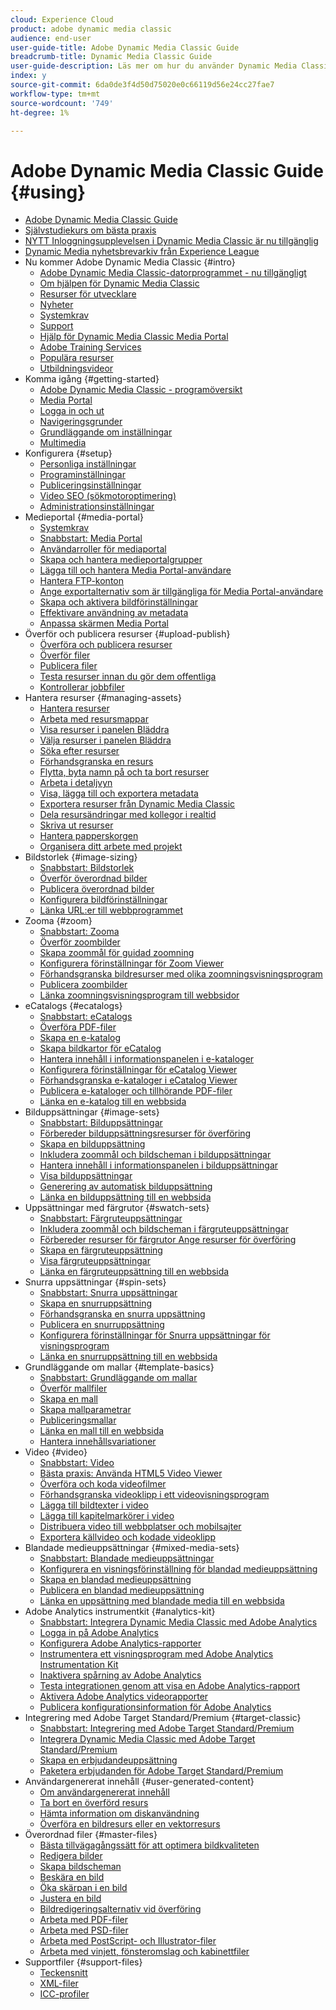 ```yaml
---
cloud: Experience Cloud
product: adobe dynamic media classic
audience: end-user
user-guide-title: Adobe Dynamic Media Classic Guide
breadcrumb-title: Dynamic Media Classic Guide
user-guide-description: Läs mer om hur du använder Dynamic Media Classic
index: y
source-git-commit: 6da0de3f4d50d75020e0c66119d56e24cc27fae7
workflow-type: tm+mt
source-wordcount: '749'
ht-degree: 1%

---
```



# Adobe Dynamic Media Classic Guide {#using}

+ [Adobe Dynamic Media Classic Guide](home.md)
+ [Självstudiekurs om bästa praxis](https://experienceleague.adobe.com/docs/experience-manager-learn/dynamic-media-classic-tutorial/overview.html)
+ [NYTT Inloggningsupplevelsen i Dynamic Media Classic är nu tillgänglig](new-ui-2020.md)
+ [Dynamic Media nyhetsbrevarkiv från Experience League](dynamic-media-newsletter.md)
+ Nu kommer Adobe Dynamic Media Classic {#intro}
   + [Adobe Dynamic Media Classic-datorprogrammet - nu tillgängligt](dynamic-media-classic-desktop-app.md)
   + [Om hjälpen för Dynamic Media Classic](introduction.md)
   + [Resurser för utvecklare](developer-resources.md)
   + [Nyheter](whats-new.md)
   + [Systemkrav](system-requirements.md)
   + [Support](support.md)
   + [Hjälp för Dynamic Media Classic Media Portal](help-dmc-media-portal.md)
   + [Adobe Training Services](training-services.md)
   + [Populära resurser](popular-resources.md)
   + [Utbildningsvideor](training-videos.md)
+ Komma igång {#getting-started}
   + [Adobe Dynamic Media Classic - programöversikt](dmc-platform-overview.md)
   + [Media Portal](media-portal.md)
   + [Logga in och ut](signing-out.md)
   + [Navigeringsgrunder](navigation-basics.md)
   + [Grundläggande om inställningar](setup-basics.md)
   + [Multimedia](rich-media.md)
+ Konfigurera {#setup}
   + [Personliga inställningar](personal-setup.md)
   + [Programinställningar](application-setup.md)
   + [Publiceringsinställningar](publish-setup.md)
   + [Video SEO (sökmotoroptimering)](video-seo-search-engine-optimization.md)
   + [Administrationsinställningar](administration-setup.md)
+ Medieportal {#media-portal}
   + [Systemkrav](system-requirements-1.md)
   + [Snabbstart: Media Portal](quick-start-media-portal-administration.md)
   + [Användarroller för mediaportal](media-portal-user-roles.md)
   + [Skapa och hantera medieportalgrupper](creating-media-portal-groups.md)
   + [Lägga till och hantera Media Portal-användare](adding-media-portal-users.md)
   + [Hantera FTP-konton](ftp-accounts.md)
   + [Ange exportalternativ som är tillgängliga för Media Portal-användare](specifying-export-options-available-media.md)
   + [Skapa och aktivera bildförinställningar](creating-enabling-image-presets.md)
   + [Effektivare användning av metadata](making-efficient-metadata.md)
   + [Anpassa skärmen Media Portal](customizing-media-portal-screen.md)
+ Överför och publicera resurser {#upload-publish}
   + [Överföra och publicera resurser](about-asset-upload-publish.md)
   + [Överför filer](uploading-files.md)
   + [Publicera filer ](publishing-files.md)
   + [Testa resurser innan du gör dem offentliga](testing-assets-making-them-public.md)
   + [Kontrollerar jobbfiler](checking-job-files.md)
+ Hantera resurser {#managing-assets}
   + [Hantera resurser](about-managing-assets.md)
   + [Arbeta med resursmappar](asset-folders.md)
   + [Visa resurser i panelen Bläddra](viewing-assets-browse-panel.md)
   + [Välja resurser i panelen Bläddra](selecting-assets-browse-panel.md)
   + [Söka efter resurser](searching-assets.md)
   + [Förhandsgranska en resurs](previewing-asset.md)
   + [Flytta, byta namn på och ta bort resurser](moving-renaming-deleting-assets.md)
   + [Arbeta i detaljvyn ](detail-view.md)
   + [Visa, lägga till och exportera metadata](viewing-adding-exporting-metadata.md)
   + [Exportera resurser från Dynamic Media Classic](exporting-assets-from-dmc.md)
   + [Dela resursändringar med kollegor i realtid](sharing-asset-changes-peers-real.md)
   + [Skriva ut resurser](printing-assets.md)
   + [Hantera papperskorgen](trash-folder.md)
   + [Organisera ditt arbete med projekt](organizing-projects.md)
+ Bildstorlek {#image-sizing}
   + [Snabbstart: Bildstorlek](quick-start-image-sizing.md)
   + [Överför överordnad bilder](uploading-master-images.md)
   + [Publicera överordnad bilder](publishing-master-images.md)
   + [Konfigurera bildförinställningar](setting-image-presets.md)
   + [Länka URL:er till webbprogrammet](linking-urls-web-application.md)
+ Zooma {#zoom}
   + [Snabbstart: Zooma](quick-start-zoom.md)
   + [Överför zoombilder](uploading-zoom-images.md)
   + [Skapa zoommål för guidad zoomning](creating-zoom-targets-guided-zoom.md)
   + [Konfigurera förinställningar för Zoom Viewer](setting-zoom-viewer-presets.md)
   + [Förhandsgranska bildresurser med olika zoomningsvisningsprogram](previewing-image-assets-different-zoom.md)
   + [Publicera zoombilder](publishing-zoom-images.md)
   + [Länka zoomningsvisningsprogram till webbsidor](linking-zoom-viewers-web-pages.md)
+ eCatalogs {#ecatalogs}
   + [Snabbstart: eCatalogs](quick-start-ecatalog.md)
   + [Överföra PDF-filer](uploading-pdf-files.md)
   + [Skapa en e-katalog](creating-ecatalog.md)
   + [Skapa bildkartor för eCatalog](creating-ecatalog-image-maps.md)
   + [Hantera innehåll i informationspanelen i e-kataloger](info-panel-content.md)
   + [Konfigurera förinställningar för eCatalog Viewer](setting-ecatalog-viewer-presets.md)
   + [Förhandsgranska e-kataloger i eCatalog Viewer](previewing-ecatalogs-ecatalog-viewer.md)
   + [Publicera e-kataloger och tillhörande PDF-filer](publishing-ecatalogs-associated-pdfs.md)
   + [Länka en e-katalog till en webbsida](linking-ecatalog-web-page.md)
+ Bilduppsättningar {#image-sets}
   + [Snabbstart: Bilduppsättningar](quick-start-image-sets.md)
   + [Förbereder bilduppsättningsresurser för överföring](preparing-image-set-assets-upload.md)
   + [Skapa en bilduppsättning](creating-image-set.md)
   + [Inkludera zoommål och bildscheman i bilduppsättningar](including-zoom-targets-image-maps.md)
   + [Hantera innehåll i informationspanelen i bilduppsättningar](info-panel-content-1.md)
   + [Visa bilduppsättningar](viewing-image-sets.md)
   + [Generering av automatisk bilduppsättning](automated-image-set-generation.md)
   + [Länka en bilduppsättning till en webbsida](linking-image-set-web-page.md)
+ Uppsättningar med färgrutor {#swatch-sets}
   + [Snabbstart: Färgruteuppsättningar](quick-start-swatch-sets.md)
   + [Inkludera zoommål och bildscheman i färgruteuppsättningar](including-zoom-targets-image-maps-1.md)
   + [Förbereder resurser för färgrutor Ange resurser för överföring](preparing-swatch-set-assets-upload.md)
   + [Skapa en färgruteuppsättning](creating-swatch-set.md)
   + [Visa färgruteuppsättningar](viewing-swatch-sets.md)
   + [Länka en färgruteuppsättning till en webbsida](linking-swatch-set-web-page.md)
+ Snurra uppsättningar {#spin-sets}
   + [Snabbstart: Snurra uppsättningar](quick-start-spin-sets.md)
   + [Skapa en snurruppsättning](creating-spin-set.md)
   + [Förhandsgranska en snurra uppsättning](previewing-spin-set.md)
   + [Publicera en snurruppsättning](publishing-spin-set.md)
   + [Konfigurera förinställningar för Snurra uppsättningar för visningsprogram](setting-spin-set-viewer-presets.md)
   + [Länka en snurruppsättning till en webbsida](linking-spin-set-web-page.md)
+ Grundläggande om mallar {#template-basics}
   + [Snabbstart: Grundläggande om mallar](quick-start-template-basics.md)
   + [Överför mallfiler](uploading-template-files.md)
   + [Skapa en mall](creating-template.md)
   + [Skapa mallparametrar](creating-template-parameters.md)
   + [Publiceringsmallar](publishing-templates.md)
   + [Länka en mall till en webbsida](linking-template-web-page.md)
   + [Hantera innehållsvariationer](content-variations.md)
+ Video {#video}
   + [Snabbstart: Video](quick-start-video.md)
   + [Bästa praxis: Använda HTML5 Video Viewer](best-practice-using-html5-video.md)
   + [Överföra och koda videofilmer](uploading-encoding-videos.md)
   + [Förhandsgranska videoklipp i ett videovisningsprogram](previewing-videos-video-viewer.md)
   + [Lägga till bildtexter i video](adding-captions-video.md)
   + [Lägga till kapitelmarkörer i video](adding-chapter-markers-video.md)
   + [Distribuera video till webbplatser och mobilsajter](deploying-video-websites-mobile-sites.md)
   + [Exportera källvideo och kodade videoklipp](exporting-source-encoded-videos.md)
+ Blandade medieuppsättningar {#mixed-media-sets}
   + [Snabbstart: Blandade medieuppsättningar](quick-start-mixed-media-sets.md)
   + [Konfigurera en visningsförinställning för blandad medieuppsättning](setting-mixed-media-set-viewer.md)
   + [Skapa en blandad medieuppsättning](creating-mixed-media-set.md)
   + [Publicera en blandad medieuppsättning](publishing-mixed-media-set.md)
   + [Länka en uppsättning med blandade media till en webbsida](linking-mixed-media-set-web.md)
+ Adobe Analytics instrumentkit {#analytics-kit}
   + [Snabbstart: Integrera Dynamic Media Classic med Adobe Analytics](quick-start-integrating-dmc-analytics.md)
   + [Logga in på Adobe Analytics](log-analytics.md)
   + [Konfigurera Adobe Analytics-rapporter](configuring-analytics-reports.md)
   + [Instrumentera ett visningsprogram med Adobe Analytics Instrumentation Kit](instrumenting-viewer-using-analytics-instrumentation.md)
   + [Inaktivera spårning av Adobe Analytics](disabling-analytics-tracking.md)
   + [Testa integrationen genom att visa en Adobe Analytics-rapport](testing-integration-viewing-analytics-report.md)
   + [Aktivera Adobe Analytics videorapporter](enabling-analytics-video-reports.md)
   + [Publicera konfigurationsinformation för Adobe Analytics](publishing-analytics-configuration-information.md)
+ Integrering med Adobe Target Standard/Premium {#target-classic}
   + [Snabbstart: Integrering med Adobe Target Standard/Premium](quick-start-target-integration.md)
   + [Integrera Dynamic Media Classic med Adobe Target Standard/Premium](integrating-dmc-with-target.md)
   + [Skapa en erbjudandeuppsättning](creating-offer-set.md)
   + [Paketera erbjudanden för Adobe Target Standard/Premium](pushing-offer-sets-target.md)
+ Användargenererat innehåll {#user-generated-content}
   + [Om användargenererat innehåll](about-ugc.md)
   + [Ta bort en överförd resurs](deleting-uploaded-asset.md)
   + [Hämta information om diskanvändning](getting-disk-usage-information.md)
   + [Överföra en bildresurs eller en vektorresurs](uploading-image-asset-or-vector.md)
+ Överordnad filer {#master-files}
   + [Bästa tillvägagångssätt för att optimera bildkvaliteten](best-practices-optimizing-quality-images.md)
   + [Redigera bilder](editing-images.md)
   + [Skapa bildscheman](creating-image-maps.md)
   + [Beskära en bild](cropping-image.md)
   + [Öka skärpan i en bild](sharpening-image.md)
   + [Justera en bild](adjusting-image.md)
   + [Bildredigeringsalternativ vid överföring](image-editing-options-upload.md)
   + [Arbeta med PDF-filer](pdfs.md)
   + [Arbeta med PSD-filer ](psd-files.md)
   + [Arbeta med PostScript- och Illustrator-filer](postscript-illustrator-files.md)
   + [Arbeta med vinjett, fönsteromslag och kabinettfiler](vignette-window-covering-cabinet-files.md)
+ Supportfiler {#support-files}
   + [Teckensnitt](fonts.md)
   + [XML-filer](xml-files.md)
   + [ICC-profiler](icc-profiles.md)
